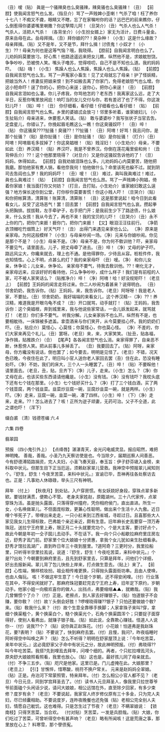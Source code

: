 <!-- { "loadSidebar": true } -->
（丑）嗳（贴）
眞是一个骚辣臭也么臭骚辣，辣臭骚也么臭骚辣！（丑）
【前腔】使我闻言怒气也么发。（指旦介）骂了一声贱婢小歪喇！气杀了咱！枉了养你十七八！不痴又不聋，眼睛又不瞎，忘了在家嘱咐你的话？远巴巴的前来瞧你，仔么倒惹得你婆婆嘴里喇撒？你这孼障儿阿！（旦哭介）（丑）气杀人也么人气杀！气杀人，活把人气杀！
（各背坐介）（小生扮女婿上）家无为活计，日费斗量金。原来岳母在此。岳母拜揖。（丑）拜你娘的??！臭杂种！（小生）这是什么缘故？母亲拜揖。（贴）又不是年，又不是节，拜什么揖！讨债鬼！小奴才！（小生）??！母亲为何也是这等气恼？哦，我晓得。
【腔前】自我闻言明白也么了。儿劝妈妈莫要放刁。好心焦！他路途遥远来把女儿瞧，纵然他不是，求娘躭恕饶。争争吵吵，恐被傍人笑。嘴头子噜苏，觉得唠叨，自己不是不知也么道。我的妈妈吓。
（贴）嗨！（小生）
焦躁人也么人焦躁，焦躁人也么人焦躁。（贴）
【前腔】自我闻言怒气也么生。骂了一声寃家小畜生！见了丈母就忘了母亲！护了怪妖精，把娘当外人！疼妻反把娘来恨！到不如搬去离了你家门，免得老娘怒气也么增。你这小短命吓！逞了你的心，把你心来逞；逞你心，把你心来逞！（丑）
【前腔】自我闻言泪如也么凄。你儿子疼我，你骂他怎的？老东西！我离家这么远，走了大半日，反惹你嘴里放闲庇！响叮当的女儿交付与你，若有差迟了也了不得。你这泼妇儿吓！
（贴）啐！（丑）
你仔细看，看仔细！仔细看也么看仔细！（贴）
【前腔】自我闻言怒气也么焦。乡里的婆娘忒会放刁！邻里多听着，谁家媳妇儿
（小生扯贴介）母亲进来，休要惹人笑话。（贴）
敢与婆婆吵？我写张状子当官去吿。定盘星儿，你错认了。你挽起眉毛瞧这么一瞧！你这臭骚奴吓！
（丑）啐！（贴）
你这骚臭????扯骚！臭骚??！??扯骚！
（丑）阿唷！好骂！我且问你，是那个扯骚？（贴）是你扯骚！（丑）是你扯骚！（贴）是你扯骚！（打介）（丑）阿唷！阿唷眉毛多拔掉了！你这臭娼根！（贴）贱淫妇！（小生劝介）母亲，不要如此（丑）养汉精！（贴）养汉吓，我是不曾养汉。你倒在莲花庵里偷和尙！（丑背伸舌介）??！这个他那里晓得？（对旦介）又是你这骚奴吿诉他的了！（旦）妈妈，休得如此。
【前腔】自我劝娘泪珠也么多。儿劝妈妈心内莫要苦，随他把我磨。那怕他家有煑人锅，看他奈我何！怕他做什么？命里该死也躱不过。就到阴司去吿阎也么罗！我的妈妈吓！
（丑）嗳！（旦）
难过，眞叫我眞难过！难过，眞也么眞难过！（贴）
【前腔】自我闻言怒气也么昂。骂了一声贱婢小狗娼，倚着你家娘！我当面打你又何妨？（打旦，丑打贴，小生劝介）谁家媳妇敢这么逞强？地方保长送你到公堂，打你桚你莫要害慌！你这小贱人吓！（旦哭介）（贴）和你把帐算清，清算账！账算清，清算账！
（丑）这是那里说起！咱今日到此看看女儿，反受了这场恶气！罢！回去罢！
【前腔】自我闻言怒气也么哀。攒起拳头把胸排。拔拔鞋，左手牵驴子，右手把门开；是我前生少下了路途债，什么娘来，什么女孩！我从今去了，再也不来！我的宝贝的儿吓！（旦哭介）（丑）永不上你的门，把你门来捱！捱你门，把你门来捱！
【又】眼泪汪汪往前行。
（净箭衣顶帽吃竹烟筒上）好天气吓！（丑）
出得门来遇见亲家也么公。
（净）原来是亲家母。为何这般模样？（小生）与母亲吵闹一场。（净）元来与你娘吵闹。你见是那个不是？（小生）母亲不是。（净）母亲不是，你为何不敎训他？吓，亲家母不要见气，请里面去。儿子，把丈母牵了进去。（丑）啐！（净）丈母的驴子吓。
路远风尘大，你纔来就去，理上也不通。是他得罪你，少待且从容。桩桩件件，我也知情性。心上不明，点甚么的灯？我的亲家母吓
（丑）嗳。（净）
和你儿女亲，休争论；儿女亲，休争论。
亲家母不要气，待我去敎训他。??！喇化无才，亲家母远来，应该好好的看待他，只么争争吵吵，成什么样子！我们是有前程的人家，可不被人家笑话么？（贴推净介）啐！（净）阿唷！哙！好没规矩吓！（老旦上）
【前腔】王妈妈的闻言走将过来。你二人吵闹为着甚来？说得明白。
（丑）邻舍奶奶，我吿诉你。（贴）王妈妈，来，我吿诉你。（老旦）阿呀呀！我是老人家，不要扯。（丑）邻舍奶奶，我好端端的来看女儿，这个养汉精--（净）??！养汉精，难道我是开眼乌龟不成？（丑）开口就骂，动手就打！（贴）王妈妈，我吿诉你：这个臭娼根，奔到城里来，我与他说些家常话，一会儿妖发起来，就骂就打！（老旦）你们多不要气。
听我分解。儿女亲家拆不也么开。纵然有不是，也要相躭待。一床锦被多遮盖。拿壶酒来与你们笑开，从今莫要挂心怀。我的奶奶们吓。（丑，贴应介）莫怪心，心莫怪；你莫怪心，你也莫心怪。
（净）不差的，你们大家来再见个礼儿。（丑）罢呀。（老旦）来，来，大家笑笑。（扯丑，贴各福，净作揖，贴推跌介）（合）
【尾声】各各闻言怒气也么消。亲家得罪了，自亲恶不断，休惹傍人笑。把从前事儿多掉丢了。
（丑）我要回去了。（贴）阿呀，亲家母，你方纔没有说话，倒也罢了；如今要去，明明是见怪了。（老旦）不错，况天色已晚，今夜住在此了，明日叫小官人送你老人家回去罢（丑）住在此，恐没有睡处吓。（净）不妨，我们的床大，三个人一头睡罢了。（丑）啐！（贴）不要睬他！请里面去。（老旦，丑，贴，旦齐下）（净）儿子，走来。（小生）怎么？（净）你丈母在此，也该买些东西请请他纔是。（小生）没有钱。（净）没有钱吓？我枕头底下还有七个钱在那里。（小生）七个钱好买什么？（净）打了三个钱白酒，买了两个钱荳腐，两个钱韭菜。韭菜炒豆腐一碗，豆腐炒韭菜一碗，就是两样。（小生）吓。（净）走来，豆腐一碗，韭菜一碗，凑了四样。（小生）啐！（下）（净）走来，走来。??！怎么进去了？咳！正所为逆子顽妻，无药可治。父子不仝道，此之谓也吓！（浑下）

缀白裘 〔清〕钱德苍编 六.4

六集 
四卷
 
翡翠园
 
预报
（四小鬼引外上）
【点绛唇】湛湛青天，金光闪电威灵显。报应昭然，难把神明掩。
善哉，善哉。小圣乃九天察访使是也。今当除夕，届期巡察人间善恶。今有舒德溥陌路捐资，完人夫妇，小圣飞奏天庭，奉玉旨：伊子舒芬塡入金榜，来科取中状元。但那生目下正当厄运，须赖赵家翠儿营救。我神空中预报翠儿闻知则个。『舒生，舒生！今夜烹苦菜，来科中状元。』宣谕已毕，吾神再往各处察访去也。正是：凡事劝人休碌碌，举头三尺有神明。
 
拜年
（付上）
【秋夜月】到处钻，入户穿房惯。有女妖娆好身段，穿珠点翠多新欵。要钱财满贯，便欺心不管。
老身夫家姓赵，原籍湖州。三十八代家传，点翠穿珠为活。虽是抛头露面，只落得穿州撞府，凭你相府侯门，直出直进。所生一女，小名唤做翠儿。不但面庞标致，更兼心性聪明，做出来个生活十人九傲。近日哩个爷死子了，带哩出来走走，一只小舡来到江西省城，寻趁过日。且喜那些大人家见我女儿生得标致，巴弗能个亲近亲近，颇有生意。旧年麻长史厾要穿一顶万寿珠冠，送拉宁王府里上寿，限正月二十头就要完功个。个是大主客，要讨好点个，故此今朝是年初一仝子囡儿去动手。不在话下。我一向个只小船歇拉麻府里庄房左近，舒秀才厾门前。舒家里个位大娘娘十分贤惠，拿我个女儿犹如亲生肚细看承。舒秀才馆拉厾湖广，直到昨日年三十夜到屋里。?道阿奇？三更时分，我里拉船里，只听得半空里拉厾说，说道：『舒生，舒生！今夜吃苦菜，来科中状元。』个是??出处？今朝要到麻府里去，且先到舒家里去，只算是拜年，问他们个详细，好出去报新闻。翠儿背了包儿快些上岸来，打点做生意去。（贴上）来了。
【前腔】心性端，懒样梳妆扮。祖业相传难更换，只得抛头露面街坊串。且由人使唤，也由人侮玩。
咳！不做这牢生意了！今日是个岁朝，还不得安闲哩。（付）行业落在其中，不得安闲就好了。那麻府珠冠要赶完去宁王府上寿，旧年定下原约，岁朝动手。他家小姐一向极欢喜你的做人，出挡点，弗要缩缩▲▲，就嫩哉。（贴）我几曾懒惯个了介？（付）正是。老擦点，到人家去好赚银子。（贴）怕道银子不会赚，要你敎？（付）故丫头倒会好胜！?啰哩晓得赚??银子？只怕还要做娘个敎?来。（贴）敎我什么来？（付）故个生意全靠移手换脚；人家拿珠子来叫?穿，拿细个换渠粗个，黄个换渠白个，糙个换渠光个，石角个换渠圆浑个；只要捉子面穿得好，使别人看弗出，就赚子银子哉。（贴）如此说，全靠欺心赚钱。怪道人人说你--（付）说我??个？（贴）说你眞正赵珠花。（付）小花娘！怕道弗是我赵珠花，要?表明？（贴）不要说了，快到麻府去罢。（付）且慢，我问?，昨夜临睡时阿听得空中叫唤之声？（贴）怎么不听得？明明在舒家屋顶上说：『今年吃苦菜，来年中状元。』这必竟舒家父子命中有状元之分，故此神明预报。（付）弗晓得??叫今年吃苦菜。我搭?先到哩厾去拜年，问哩个细的。再者，个只舡拉哩厾河头，原央舒大娘娘照看照看，我里也放心。（贴）这也是。最好孩儿同了母亲就去。（付）不争三五步。（贴）咫尺是他家。这里已是。门儿虚掩在此。大娘那里？（老旦上）
【引】甘憔悴，惜寒酸，桃符不换户常关。
元来是赵妈妈仝翠娘。（贴）正是。舟泊河下常蒙照管，特来拜年。（付）怎么相公小官人都不见？（老旦）今日元旦，同到学宫拜圣去了。（付）读书人元旦拜圣人，像我里只拉世尊爷爷前面磕个头闲话少说，请问大娘娘，相公远馆在外，直至除夕回家，有多少束修？度岁有余？（老旦）不要说起，我家官人终岁修仪原有三十多金，只为完人夫妇，尽已倾囊相助。不要说度岁，连昨夜晚餐也还免强（贴）老相公完全别人夫妇，情愿自己躭饥，这也难得。只是怎生过了节夜？（老旦）不瞒翠娘说：
【锁南枝】只得烹苦菜，当合欢。
（付对贴）烹苦菜，一发是兵腔哉。（贴）大娘，你们吃过了苦菜，可曾听得空中有甚声响？（老旦）略有所闻咳！这是荒唐之事，那里放在心上？
料寒雪，那个孽债寃。
